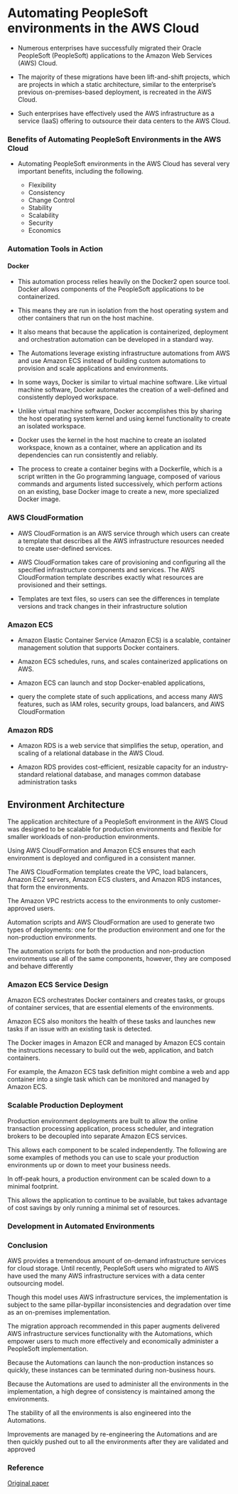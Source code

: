 

# Automating PeopleSoft environments in the AWS Cloud

- Numerous enterprises have successfully migrated their Oracle PeopleSoft (PeopleSoft) applications to the Amazon Web Services (AWS) Cloud. 

- The majority of these migrations have been lift-and-shift projects, which are projects in which a static architecture, similar to the enterprise’s previous on-premises-based deployment, is recreated in the AWS Cloud. 

- Such enterprises have effectively used the AWS infrastructure as a service (IaaS) offering to outsource their data centers to the AWS Cloud.


### Benefits of Automating PeopleSoft Environments in the AWS Cloud

- Automating PeopleSoft environments in the AWS Cloud has several very important benefits, including the following.

  - Flexibility 
  - Consistency
  - Change Control
  - Stability
  - Scalability
  - Security
  - Economics
 
 
 
### Automation Tools in Action

#### Docker

- This automation process relies heavily on the Docker2 open source tool. Docker allows components of the PeopleSoft applications to be containerized. 
- This means they are run in isolation from the host operating system and other containers that run on the host machine. 
- It also means that because the application is containerized, deployment and orchestration automation can be developed in a standard way. 

- The Automations leverage existing infrastructure automations from AWS and use Amazon ECS instead of building custom automations to provision and scale applications and environments.

- In some ways, Docker is similar to virtual machine software. Like virtual machine software, Docker automates the creation of a well-defined and consistently deployed workspace. 

- Unlike virtual machine software, Docker accomplishes this by sharing the host operating system kernel and using kernel functionality to create an isolated
workspace.

- Docker uses the kernel in the host machine to create an isolated workspace, known as a container, where an application and its dependencies can run consistently and reliably.

- The process to create a container begins with a Dockerfile, which is a script written in the Go programming language, composed of various commands and arguments listed successively, which perform actions on an existing, base Docker image to create a new, more specialized Docker image. 


### AWS CloudFormation

- AWS CloudFormation is an AWS service through which users can create a template that describes all the AWS infrastructure resources needed to create user-defined
services. 

- AWS CloudFormation takes care of provisioning and configuring all the specified infrastructure components and services. The AWS CloudFormation template describes exactly what resources are provisioned and their settings. 

- Templates are text files, so users can see the differences in template versions and track changes in their infrastructure solution



### Amazon ECS

- Amazon Elastic Container Service (Amazon ECS) is a scalable, container management solution that supports Docker containers. 

- Amazon ECS schedules, runs, and scales containerized applications on AWS. 

- Amazon ECS can launch and stop Docker-enabled applications, 
- query the complete state of such applications, and access many AWS features, such as IAM roles, security groups, load balancers, and AWS CloudFormation


### Amazon RDS

- Amazon RDS is a web service that simplifies the setup, operation, and scaling of a relational database in the AWS Cloud. 

- Amazon RDS provides cost-efficient, resizable capacity for an industry-standard relational database, and manages common database administration tasks



## Environment Architecture

The application architecture of a PeopleSoft environment in the AWS Cloud was designed to be scalable for production environments and flexible for smaller workloads of non-production environments. 

Using AWS CloudFormation and Amazon ECS ensures that each environment is deployed and configured in a consistent manner.

The AWS CloudFormation templates create the VPC, load balancers, Amazon EC2 servers, Amazon ECS clusters, and Amazon RDS instances, that form the environments. 

The Amazon VPC restricts access to the environments to only customer-approved users.


Automation scripts and AWS CloudFormation are used to generate two types of deployments: one for the production environment and one for the non-production environments. 

The automation scripts for both the production and non-production environments use all of the same components, however, they are composed and behave differently


### Amazon ECS Service Design

Amazon ECS orchestrates Docker containers and creates tasks, or groups of container services, that are essential elements of the environments. 

Amazon ECS also monitors the health of these tasks and launches new tasks if an issue with an existing task is detected. 

The Docker images in Amazon ECR and managed by Amazon ECS contain the instructions necessary to build out the web, application, and batch containers. 

For example, the Amazon ECS task definition might combine a web and app container into a single task which can be monitored and managed by Amazon ECS.


### Scalable Production Deployment

Production environment deployments are built to allow the online transaction processing application, process scheduler, and integration brokers to be decoupled into separate Amazon ECS services. 

This allows each component to be scaled independently. The following are some examples of methods you can use to scale your production environments up or down to meet your business needs.

In off-peak hours, a production environment can be scaled down to a minimal footprint. 

This allows the application to continue to be available, but takes advantage of cost savings by only running a minimal set of resources.

### Development in Automated Environments





### Conclusion

AWS provides a tremendous amount of on-demand infrastructure services for cloud storage. Until recently, PeopleSoft users who migrated to AWS have used the many AWS infrastructure services with a data center outsourcing model. 

Though this model uses AWS infrastructure services, the implementation is subject to the same pillar-bypillar inconsistencies and degradation over time as an on-premises implementation.

The migration approach recommended in this paper augments delivered AWS infrastructure services functionality with the Automations, which empower users to much more effectively and economically administer a PeopleSoft implementation. 

Because the Automations can launch the non-production instances so quickly, these instances can be terminated during non-business hours. 

Because the Automations are used to administer all the environments in the implementation, a high degree of consistency is maintained among the environments. 

The stability of all the environments is also engineered into the Automations. 

Improvements are managed by re-engineering the Automations and are then quickly pushed out to all the environments after they are validated and approved




### Reference

<a href="https://d1.awsstatic.com/whitepapers/Automating-PeopleSoft-Environments-in-AWS-Cloud.pdf?did=wp_card&trk=wp_card"> Original paper </a>
